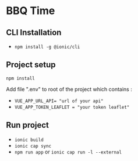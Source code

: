 # BBQ Time

## CLI Installation
- `npm install -g @ionic/cli`

## Project setup
 `npm install`

Add file ".env" to root of the project which contains :
- `VUE_APP_URL_API= "url of your api"`
- `VUE_APP_TOKEN_LEAFLET = "your token leaflet"`

## Run project

- `ionic build`
- `ionic cap sync`
- `npm run app` or `ionic cap run -l --external`
